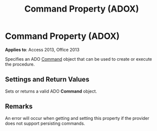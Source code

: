 ﻿---
title: Command Property (ADOX)
TOCTitle: Command Property (ADOX)
ms:assetid: 96b5fc97-f426-8540-fce0-2319ac8524a5
ms:mtpsurl: https://msdn.microsoft.com/library/JJ249671(v=office.15)
ms:contentKeyID: 48546457
ms.date: 09/18/2015
mtps_version: v=office.15
---

# Command Property (ADOX)


**Applies to**: Access 2013, Office 2013

Specifies an ADO [Command](command-object-ado.md) object that can be used to create or execute the procedure.

## Settings and Return Values

Sets or returns a valid ADO **Command** object.

## Remarks

An error will occur when getting and setting this property if the provider does not support persisting commands.

